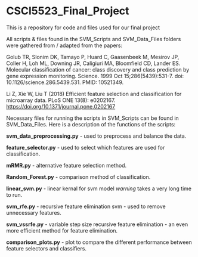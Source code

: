 # CSCI5523_Final_Project
This is a repository for code and files used for our final project


All scripts & files found in the SVM_Scripts and SVM_Data_Files folders were gathered from / adapted from the papers:

Golub TR, Slonim DK, Tamayo P, Huard C, Gaasenbeek M, Mesirov JP, Coller H, Loh ML, Downing JR, Caligiuri MA, Bloomfield CD, Lander ES. Molecular classification of cancer: class discovery and class prediction by gene expression monitoring. Science. 1999 Oct 15;286(5439):531-7. doi: 10.1126/science.286.5439.531. PMID: 10521349.

Li Z, Xie W, Liu T (2018) Efficient feature selection and classification for microarray data. PLoS ONE 13(8): e0202167. https://doi.org/10.1371/journal.pone.0202167




Necessary files for running the scripts in SVM_Scripts can be found in SVM_Data_Files.  Here is a description of the functions of the scripts:

  **svm_data_preprocessing.py** - used to preprocess and balance the data.
  
  **feature_selector.py** - used to select which features are used for classification.
  
  **mRMR.py** - alternative feature selection method.
  
  **Random_Forest.py** - comparison method of classification.
  
  **linear_svm.py** - linear kernal for svm model *warning* takes a very long time to run.
  
  **svm_rfe.py** - recursive feature elimination svm - used to remove unnecessary features.
  
  **svm_vssrfe.py** - variable step size recursive feature elimination - an even more efficient method for feature elimination.
  
  **comparison_plots.py** - plot to compare the different performance between feature selectors and classifiers.
